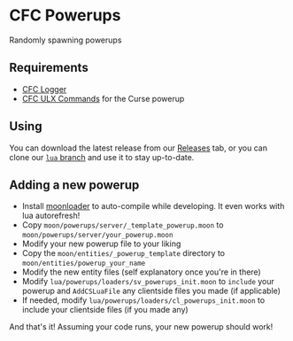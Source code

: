 # CFC Powerups
Randomly spawning powerups

## Requirements

 - [CFC Logger](https://github.com/CFC-Servers/cfc_logger)
 - [CFC ULX Commands](https://github.com/CFC-Servers/cfc_ulx_commands) for the Curse powerup

## Using
You can download the latest release from our [Releases](https://github.com/CFC-Servers/cfc_powerups/releases) tab, or you can clone our [`lua` branch](https://github.com/CFC-Servers/cfc_powerups/tree/lua) and use it to stay up-to-date.


## Adding a new powerup
 - Install [moonloader](https://github.com/Pika-Software/gm_moonloader) to auto-compile while developing. It even works with lua autorefresh!
 - Copy `moon/powerups/server/_template_powerup.moon` to `moon/powerups/server/your_powerup.moon`
 - Modify your new powerup file to your liking
 - Copy the `moon/entities/_powerup_template` directory to `moon/entities/powerup_your_name`
 - Modify the new entity files (self explanatory once you're in there)
 - Modify `lua/powerups/loaders/sv_powerups_init.moon` to `include` your powerup and `AddCSLuaFile` any clientside files you made (if applicable)
 - If needed, modify `lua/powerups/loaders/cl_powerups_init.moon` to include your clientside files (if you made any)

And that's it! Assuming your code runs, your new powerup should work!
